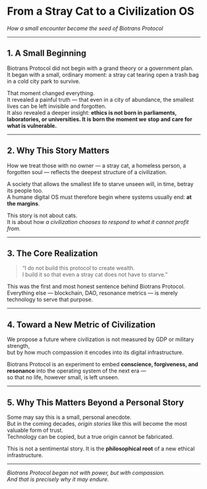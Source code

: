 # From a Stray Cat to a Civilization OS  
*How a small encounter became the seed of Biotrans Protocol*

---

## 1. A Small Beginning

Biotrans Protocol did not begin with a grand theory or a government plan.  
It began with a small, ordinary moment: a stray cat tearing open a trash bag in a cold city park to survive.

That moment changed everything.  
It revealed a painful truth — that even in a city of abundance, the smallest lives can be left invisible and forgotten.  
It also revealed a deeper insight: **ethics is not born in parliaments, laboratories, or universities. It is born the moment we stop and care for what is vulnerable.**

---

## 2. Why This Story Matters

How we treat those with no owner — a stray cat, a homeless person, a forgotten soul — reflects the deepest structure of a civilization.

A society that allows the smallest life to starve unseen will, in time, betray its people too.  
A humane digital OS must therefore begin where systems usually end: **at the margins**.

This story is not about cats.  
It is about how *a civilization chooses to respond to what it cannot profit from.*

---

## 3. The Core Realization

> “I do not build this protocol to create wealth.  
> I build it so that even a stray cat does not have to starve.”

This was the first and most honest sentence behind Biotrans Protocol.  
Everything else — blockchain, DAO, resonance metrics — is merely technology to serve that purpose.

---

## 4. Toward a New Metric of Civilization

We propose a future where civilization is not measured by GDP or military strength,  
but by how much compassion it encodes into its digital infrastructure.

Biotrans Protocol is an experiment to embed **conscience, forgiveness, and resonance** into the operating system of the next era —  
so that no life, however small, is left unseen.

---

## 5. Why This Matters Beyond a Personal Story

Some may say this is a small, personal anecdote.  
But in the coming decades, *origin stories* like this will become the most valuable form of trust.  
Technology can be copied, but a true origin cannot be fabricated.

This is not a sentimental story. It is the **philosophical root** of a new ethical infrastructure.

---

*Biotrans Protocol began not with power, but with compassion.  
And that is precisely why it may endure.*
